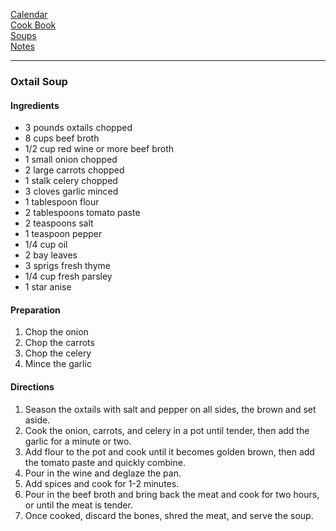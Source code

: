 [Calendar](https://github.com/vmsmith/EDT/blob/master/calendar.md)     
[Cook Book](https://github.com/vmsmith/CookBook/blob/master/README.md)        
[Soups](https://github.com/vmsmith/CookBook/blob/master/soups.md)    
[Notes](https://github.com/vmsmith/CookBook/blob/master/notes.md)    

-----   

### Oxtail Soup   

#### Ingredients    
* 3 pounds oxtails chopped      
* 8 cups beef broth    
* 1/2 cup red wine or more beef broth    
* 1 small onion chopped    
* 2 large carrots chopped    
* 1 stalk celery chopped    
* 3 cloves garlic minced    
* 1 tablespoon flour    
* 2 tablespoons tomato paste    
* 2 teaspoons salt    
* 1 teaspoon pepper    
* 1/4 cup oil    
* 2 bay leaves    
* 3 sprigs fresh thyme    
* 1/4 cup fresh parsley    
* 1 star anise    

#### Preparation    
1. Chop the onion
2. Chop the carrots
3. Chop the celery
4. Mince the garlic   

#### Directions   
1. Season the oxtails with salt and pepper on all sides, the brown and set aside.    
2. Cook the onion, carrots, and celery in a pot until tender, then add the garlic for a minute or two.   
3. Add flour to the pot and cook until it becomes golden brown, then add the tomato paste and quickly combine.    
4. Pour in the wine and deglaze the pan.
5. Add spices and cook for 1-2 minutes.
6. Pour in the beef broth and bring back the meat and cook for two hours, or until the meat is tender.
7. Once cooked, discard the bones, shred the meat, and serve the soup.

